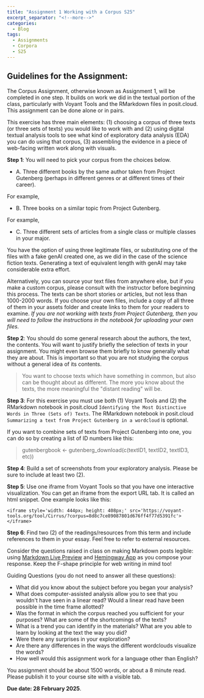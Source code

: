 ```yaml
---
title: "Assignment 1 Working with a Corpus S25"
excerpt_separator: "<!--more-->"
categories:
  - Blog
tags:
  - Assignments
  - Corpora
  - S25
---
```


## Guidelines for the Assignment:  

The Corpus Assignment, otherwise known as Assignment 1, will be completed in one step. It builds on work we did in the textual portion of the class, particularly with Voyant Tools and the RMarkdown files in posit.cloud. This assignment can be done alone or in pairs.

This exercise has three main elements: (1) choosing a corpus of three texts (or three sets of texts) you would like to work with and (2) using digital textual analysis tools to see what kind of exploratory data analysis (EDA) you can do using that corpus, (3) assembling the evidence in a piece of web-facing written work along with visuals. 

**Step 1**: You will need to pick your corpus from the choices below. 

- A. Three different books by the same author taken from Project Gutenberg (perhaps in different genres or at different times of their career).
 
For example, 

- B. Three books on a similar topic from Project Gutenberg.

For example, 

- C. Three different sets of articles from a single class or multiple classes in your major. 

You have the option of using three legitimate files, or substituting one of the files with a fake genAI created one, as we did in the case of the science fiction texts. Generating a text of equivalent length with genAI may take considerable extra effort. 

Alternatively, you can source your text files from anywhere else, but if you make a custom corpus, please consult with the instructor before beginning this process. The texts can be short stories or articles, but not less than 1000-2000 words. If you choose your own files, include a copy of all three of them in your assets folder and create links to them for your readers to examine. _If you are not working with texts from Project Gutenberg, then you will need to follow the instructions in the notebook for uploading your own files._ 

**Step 2**: You should do some general research about the authors, the text, the contents. You will want to justify briefly the selection of texts in your assignment. You might even browse them briefly to know generally what they are about. This is important so that you are not studying the corpus without a general idea of its contents. 

> You want to choose texts which have something in common, but also can be thought about as different. The more you know about the texts, the more meaningful the "distant reading" will be. 

**Step 3**: For this exercise you must use both (1) Voyant Tools and (2) the RMarkdown notebook in posit.cloud `Identifying the Most Distinctive Words in Three (Sets of) Texts`. The RMarkdown notebook in posit.cloud `Summarizing a text from Project Gutenberg in a wordcloud` is optional. 

If you want to combine sets of texts from Project Gutenberg into one, you can do so by creating a list of ID numbers like this: 

> gutenbergbook <- gutenberg_download(c(textID1, textID2, textID3, etc))

**Step 4**: Build a set of screenshots from your exploratory analysis. Please be sure to include at least two (2). 

**Step 5**: Use one iframe from Voyant Tools so that you have one interactive visualization. You can get an iframe from the export URL tab. It is called an html snippet. One example looks like this: 

```
<iframe style='width: 444px; height: 408px;' src='https://voyant-tools.org/tool/Cirrus/?corpus=8d8c7ce89087801d676ff4f77d5391fc'></iframe>
```

**Step 6**: Find two (2) of the readings/resources from this term and include references to them in your essay. Feel free to refer to external resources.


Consider the questions raised in class on making Markdown posts legible: using [Markdown Live Preview](https://markdownlivepreview.com/) and [Hemingway App](https://hemingwayapp.com/) as you compose your response.  Keep the F-shape principle for web writing in mind too!


Guiding Questions (you do not need to answer all these questions):

- What did you know about the subject before you began your analysis? 
- What does computer-assisted analysis allow you to see that you wouldn't have seen in a linear read? Would a linear read have been possible in the time frame allotted? 
- Was the format in which the corpus reached you sufficient for your purposes? What are some of the shortcomings of the texts? 
- What is a trend you can identify in the materials? What are you able to learn by looking at the text the way you did? 
- Were there any surprises in your exploration? 
- Are there any differences in the ways the different wordclouds visualize the words?
- How well would this assignment work for a language other than English?


You assignment should be about 1500 words, or about a 8 minute read. Please publish it to your course site with a visible tab. 

**Due date: 28 February 2025**. 

